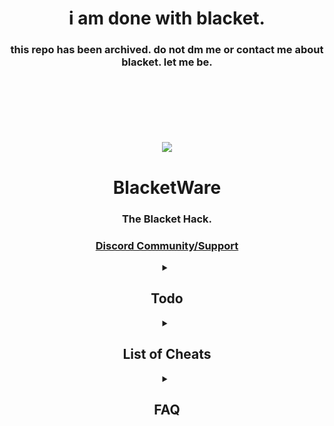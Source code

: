 <div align="center">
  <h1> i am done with blacket. </h1>
  <h3> this repo has been archived. do not dm me or contact me about blacket. let me be. </h3>
  <br>
  <br>
  <br>
  <br>
  <br>
  <br>
  <img src="https://user-images.githubusercontent.com/101288516/217323368-c526a242-fab7-48c7-84f3-64a316f915b8.png">
  <h1>BlacketWare</h1>
  <h3>The Blacket Hack.</h3>
  <h3><a href="https://discord.gg/5dR3ca38tB">Discord Community/Support</a></h3>
</div>

<details>
<summary align="center"><h2>Todo</h2></summary>

We have nothing planned...<br>
Join the [Discord](https://discord.gg/5dR3ca38tB) and give us ideas :)

</details>
<details>
<summary align="center"><h2>List of Cheats</h2></summary>

### [Bazaar](bazaar/)
 * [Filter By User](bazaar/filterByUser.js) | View a user's Bazaar listings by name.<br>

### [Blooks](blooks/)
 * [Sell Cheap Dupes](blooks/sellCheapDupes.js) | Sell your Uncommon/Rare/Epic duplicates.<br>
 * [Sell Dupe Blooks](blooks/sellDupeBlooks.js) | Sell your duplicate Blooks.<br>
 * [Spoof All Blooks](blooks/spoofAllBlooks.js) | Make it appear as if you have all Blooks.<br>
 * [Spoof Custom Blook](blooks/spoofCustomBlook.js) | Create & spoof a custom Blook.<br>
 * [View All Blooks](blooks/viewAllBlooks.js) | View all of the Blooks.<br>
 * [View Player Blooks](blooks/viewPlayerBlooks.js) | View a specific player's Blooks.<br>

### [Chat/Trade](chat-trade/)
 * [Blacket Emojis](chat-trade/blacketEmojis.js) | Turn your messages into Blacket emojis.
 * [Log Trade](chat-trade/logTrade.js) | Get a downloadable log of the trade when complete.
 * [Show Chat Rewards](chat-trade/showChatRewards.js) | Show the rewards you get from chatting.<br>
    * These rewards __do__ still occur, yet you don't know it. This changes that.

### [Global](global/)
 * [Spoof Admin](global/spoofAdmin.js) | Make it appear as if you have admin permissions.<br>

### [Inventory](inventory/)
 * [Spoof Inventory](inventory/spoofInventory.js) | Make it appear as if you have boosts (1h and 3h).<br>

### [Market](market/)
 * [Open Until Blook](market/openUntilBlook.js) | Open boxes until you get a specific Blook.<br>
 * [Simulate Unlock](market/simulateUnlock.js) | Make it appear as if you are unlocking a Blook.<br>
 * [Spam Open Packs](market/spamOpenPacks.js) | Quickly open packs.<br>

### [Stats](stats/)
 * [Spoof Banner](stats/spoofBanner.js) | Pretend to have a banner.<br>
 * [Spoof Blook Count](stats/spoofBlookCount.js) | Pretend to have a blook count.<br>
 * [Spoof Blook Profile](stats/spoofBlookProfile.js) | Pretend to have a blook profile.<br>
 * [Spoof Tokens](stats/spoofTokens.js) | Pretend to have a token count.<br>
 * [Spoof User](stats/spoofUser.js) | Pretend to haveuuser information.<br>
 
### [Themes](themes/)
 * [Lightmode](themes/lightTheme.js) | Ruin your eyes with a light theme.<br>
   * [Tampermonkey](themes/tampermonkey/lightTheme.js)<br>
   
### [Misc](misc/)
 * [Add Fake News](stats/addFakeNews.js) | Add fox, oops, fake news.<br>
 * [Add to Credits](stats/addToCredits.js) | Add yourself to the credits.<br>
 
</details>

<details>
<summary align="center"><h2>FAQ</h2></summary>


### Can I use this on a mobile device or an iPad?
I would generally recommend a computer. You can probably use mobile devices (google it).<br>

### Will these ban you?
You can be banned by exceeding the ratelimit. All of our scripts are specially tailored to PREVENT this from happening.<br>

### Will these be taken down?
Unless I am asked by Xotic, these will stay on Github and be regularly maintained.<br>

### Why are these obfuscated?
Skids are rather annoying. Deobfuscators are also annoying.<br>

### My school blocked inspect, what do I do?
Try [this](https://caiorss.github.io/bookmarklet-maker/) tool. In other words, use the "bookmarklet method".

  
</details>
